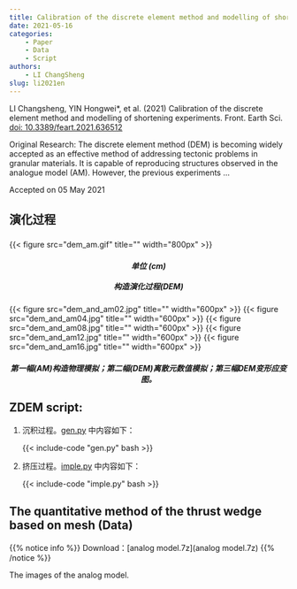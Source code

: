 ```yaml
---
title: Calibration of the discrete element method and modelling of shortening experiments (Data)
date: 2021-05-16
categories:
    - Paper
    - Data
    - Script
authors:
    - LI ChangSheng
slug: li2021en 
---
```

LI Changsheng, YIN Hongwei*, et al. (2021) Calibration of the discrete element method and modelling of shortening experiments. Front. Earth Sci. [doi: 10.3389/feart.2021.636512](https://doi.org/10.3389/feart.2021.636512)

Original Research: The discrete element method (DEM) is becoming widely accepted as an effective method of addressing tectonic problems in granular materials. It is capable of reproducing structures observed in the analogue model (AM). However, the previous experiments ...

Accepted on 05 May 2021
## 演化过程

<h5> </h5>
{{< figure src="dem_am.gif" title="" width="800px" >}}
<center><h5>单位 (cm)<br><br>构造演化过程(DEM)</h5></center>

{{< figure src="dem_and_am02.jpg" title="" width="600px" >}}
{{< figure src="dem_and_am04.jpg" title="" width="600px" >}}
{{< figure src="dem_and_am08.jpg" title="" width="600px" >}}
{{< figure src="dem_and_am12.jpg" title="" width="600px" >}}
{{< figure src="dem_and_am16.jpg" title="" width="600px" >}}
<center><h5>第一幅(AM)构造物理模拟；第二幅(DEM)离散元数值模拟；第三幅DEM变形应变图。</h5></center>

## ZDEM script: 

1. 沉积过程。[gen.py](gen.py) 中内容如下：

    {{< include-code "gen.py" bash >}}

2. 挤压过程。[imple.py](imple.py) 中内容如下：

    {{< include-code "imple.py" bash >}}

## The quantitative method of the thrust wedge based on mesh (Data) 

{{% notice info %}}
Download：[analog model.7z](analog model.7z) 
{{% /notice %}}

The images of the analog model.



